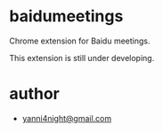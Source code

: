 # baidumeetings
Chrome extension for Baidu meetings.

This extension is still under developing.

# author

 - <yanni4night@gmail.com>
